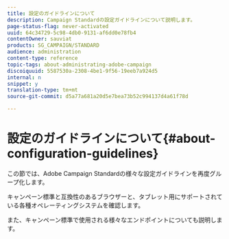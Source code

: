 ```yaml
---
title: 設定のガイドラインについて
description: Campaign Standardの設定ガイドラインについて説明します。
page-status-flag: never-activated
uuid: 64c34729-5c98-4db0-9131-af6dd0e78fb4
contentOwner: sauviat
products: SG_CAMPAIGN/STANDARD
audience: administration
content-type: reference
topic-tags: about-administrating-adobe-campaign
discoiquuid: 5587530a-2308-4be1-9f56-19eeb7a924d5
internal: n
snippet: y
translation-type: tm+mt
source-git-commit: d5a77a681a20d5e7bea73b52c994137d4a61f78d

---
```



# 設定のガイドラインについて{#about-configuration-guidelines}

この節では、Adobe Campaign Standardの様々な設定ガイドラインを再度グループ化します。

キャンペーン標準と互換性のあるブラウザーと、タブレット用にサポートされている各種オペレーティングシステムを確認します。

また、キャンペーン標準で使用される様々なエンドポイントについても説明します。
